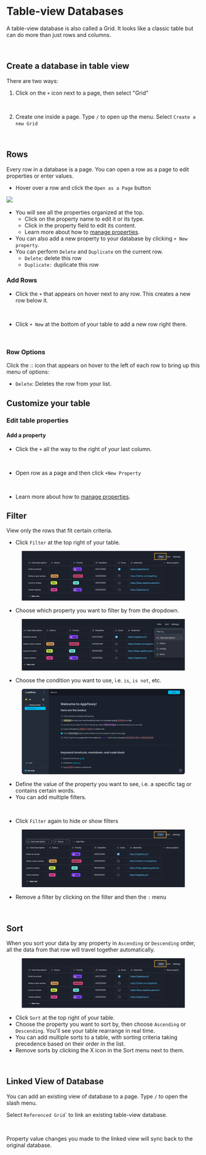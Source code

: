 # Table-view Databases

A table-view database is also called a Grid. It looks like a classic table but can do more than just rows and columns.

<figure><img src="../../.gitbook/assets/appflowy_light_mode_databases.png" alt=""><figcaption></figcaption></figure>

## Create a database in table view

There are two ways:

1.  Click on the `+` icon next to a page, then select "Grid"

    <figure><img src="../../.gitbook/assets/image (10).png" alt=""><figcaption></figcaption></figure>
2. Create one inside a page. Type `/` to open up the menu. Select `Create a new Grid`

<figure><img src="../../.gitbook/assets/image (3) (2).png" alt=""><figcaption></figcaption></figure>

## Rows&#x20;

Every row in a database is a page. You can open a row as a page to edit properties or enter values.

* Hover over a row and click the `Open as a Page` button

![](<../../.gitbook/assets/image (7).png>)

* You will see all the properties organized at the top.
  * Click on the property name to edit it or its type.
  * Click in the property field to edit its content.
  * Learn more about how to [manage properties](../databases/manage-properties.md).
* You can also add a new property to your database by clicking `+ New property`.
* You can perform `Delete` and `Duplicate` on the current row.
  * `Delete`: delete this row
  * `Duplicate:` duplicate this row



### Add Rows

* Click the `+` that appears on hover next to any row. This creates a new row below it.

<figure><img src="../../.gitbook/assets/image (19).png" alt=""><figcaption></figcaption></figure>

* Click `+ New` at the bottom of your table to add a new row right there.

<figure><img src="../../.gitbook/assets/image (8) (2).png" alt=""><figcaption></figcaption></figure>

### Row Options

Click the :: icon that appears on hover to the left of each row to bring up this menu of options:

* `Delete`: Deletes the row from your list.



## Customize your table

### Edit table properties

#### Add a property

* Click the `+` all the way to the right of your last column.

<figure><img src="../../.gitbook/assets/image (18).png" alt=""><figcaption></figcaption></figure>

* Open row as a page and then click `+New Property`

<figure><img src="../../.gitbook/assets/image (9).png" alt=""><figcaption></figcaption></figure>

* Learn more about how to [manage properties](../databases/manage-properties.md).

## Filter

View only the rows that fit certain criteria.

* Click `Filter` at the top right of your table.

<figure><img src="../../.gitbook/assets/image.png" alt=""><figcaption></figcaption></figure>

* Choose which property you want to filter by from the dropdown.

<figure><img src="../../.gitbook/assets/image (2).png" alt=""><figcaption></figcaption></figure>

* Choose the condition you want to use, i.e. `is`, `is not`, etc.

<figure><img src="../../.gitbook/assets/image (5).png" alt=""><figcaption></figcaption></figure>

* Define the value of the property you want to see, i.e. a specific tag or contains certain words.
* You can add multiple filters.

<figure><img src="../../.gitbook/assets/image (8).png" alt=""><figcaption></figcaption></figure>

* Click `Filter` again to hide or show filters

<figure><img src="../../.gitbook/assets/image (3).png" alt=""><figcaption></figcaption></figure>

* Remove a filter by clicking on the filter and then the `:` menu

<figure><img src="../../.gitbook/assets/image (12).png" alt=""><figcaption></figcaption></figure>



## Sort

When you sort your data by any property in `Ascending` or `Descending` order, all the data from that row will travel together automatically.

<figure><img src="../../.gitbook/assets/image (6).png" alt=""><figcaption></figcaption></figure>

* Click `Sort` at the top right of your table.
* Choose the property you want to sort by, then choose `Ascending` or `Descending`. You'll see your table rearrange in real time.
* You can add multiple sorts to a table, with sorting criteria taking precedence based on their order in the list.
* Remove sorts by clicking the X icon in the Sort menu next to them.

<figure><img src="../../.gitbook/assets/image (20).png" alt=""><figcaption></figcaption></figure>

## Linked View of Database

You can add an existing view of database to a page. Type `/` to open the slash menu.&#x20;

Select `Referenced Grid`\` to link an existing table-view database.

<figure><img src="../../.gitbook/assets/image (22).png" alt=""><figcaption></figcaption></figure>

Property value changes you made to the linked view will sync back to the original database.&#x20;



